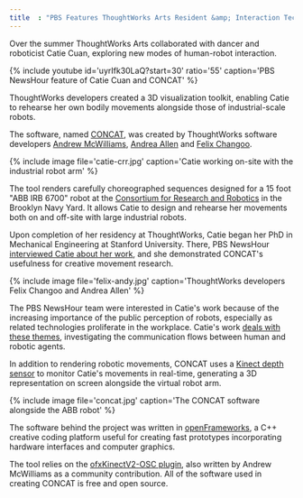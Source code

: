 ```yaml
---
title  : "PBS Features ThoughtWorks Arts Resident &amp; Interaction Technology"
---
```

Over the summer ThoughtWorks Arts collaborated with dancer and roboticist Catie Cuan, exploring new modes of human-robot interaction.

{% include youtube id='uyrIfk30LaQ?start=30' ratio='55'
   caption='PBS NewsHour feature of Catie Cuan and CONCAT' %}

ThoughtWorks developers created a 3D visualization toolkit, enabling Catie to rehearse her own bodily movements alongside those of industrial-scale robots.

<!--excerpt-ends-->

The software, named [CONCAT](https://github.com/thoughtworksarts/concat/), was created by ThoughtWorks software developers [Andrew McWilliams](/bio/andrew-mcwilliams), [Andrea Allen](/bio/andrea-allen/) and [Felix Changoo](/bio/felix-changoo/).

{% include image file='catie-crr.jpg'
   caption='Catie working on-site with the industrial robot arm' %}

The tool renders carefully choreographed sequences designed for a 15 foot "ABB IRB 6700" robot at the [Consortium for Research and Robotics](http://consortiumrr.com) in the Brooklyn Navy Yard. It allows Catie to design and rehearse her movements both on and off-site with large industrial robots.

Upon completion of her residency at ThoughtWorks, Catie began her PhD in Mechanical Engineering at Stanford University. There, PBS NewsHour [interviewed Catie about her work](https://www.pbs.org/newshour/show/how-these-humanities-graduates-are-finding-jobs-in-silicon-valley), and she demonstrated CONCAT's usefulness for creative movement research.

{% include image file='felix-andy.jpg'
   caption='ThoughtWorks developers Felix Changoo and Andrea Allen' %}

The PBS NewsHour team were interested in Catie's work because of the increasing importance of the public perception of robots, especially as related technologies proliferate in the workplace. Catie's work [deals with these themes](/blog/movement-industrial-robotic-arm/), investigating the communication flows between human and robotic agents.

In addition to rendering robotic movements, CONCAT uses a [Kinect depth sensor](https://developer.microsoft.com/en-us/windows/kinect) to monitor Catie's movements in real-time, generating a 3D representation on screen alongside the virtual robot arm.

{% include image file='concat.jpg'
   caption='The CONCAT software alongside the ABB robot' %}

The software behind the project was written in [openFrameworks](http://openframeworks.cc), a C++ creative coding platform useful for creating fast prototypes incorporating hardware interfaces and computer graphics.

The tool relies on the [ofxKinectV2-OSC plugin](https://github.com/microcosm/ofxKinectV2-OSC), also written by Andrew McWilliams as a community contribution. All of the software used in creating CONCAT is free and open source.